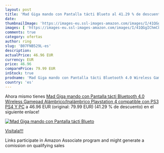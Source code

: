 ```yaml
---
layout: post
title: 'Mad Giga mando con Pantalla tácti Blueto al 41.29 % de descuento'
date: 
thumbnailImage: 'https://images-eu.ssl-images-amazon.com/images/I/41QGgIChmCL._SL200_.jpg'
images: [ 'https://images-eu.ssl-images-amazon.com/images/I/41QGgIChmCL._SL200_.jpg' ]
comments: true
category: ofertas
author: ring
slug: 'B07FNB529L-es'
description:
actualPrice: 46.96 EUR
currency: EUR
price: 46.96
comparePrice: 79.99 EUR
inStock: true
prodname: 'Mad Giga mando con Pantalla tácti Bluetooth 4.0 Wireless Gamepad Alámbrico/Inalámbrico Playstation 4 compatible con PS3 PS4 Y PC'
country: 'es'
---
```


Ahora mismo tienes [Mad Giga mando con Pantalla tácti Bluetooth 4.0 Wireless Gamepad Alámbrico/Inalámbrico Playstation 4 compatible con PS3 PS4 Y PC](https://www.amazon.es/dp/B07FNB529L/?tag=tolees-21) a 46.96 EUR (original: 79.99 EUR) (41.29 %  de descuento) en el siguiente enlace!

[![Mad Giga mando con Pantalla tácti Blueto](https://images-eu.ssl-images-amazon.com/images/I/41QGgIChmCL._SL200_.jpg)](https://www.amazon.es/dp/B07FNB529L/?tag=tolees-21)

[Visítala!!!](https://www.amazon.es/dp/B07FNB529L/?tag=tolees-21)

Links participate in Amazon Associate program and might generate a comission on qualifying sales
